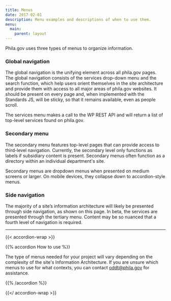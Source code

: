 ```yaml
---
title: Menus
date: 2017-02-01
description: Menu examples and descriptions of when to use them.
menu:
  main:
    parent: layout
---
```


Phila.gov uses three types of menus to organize information.

### Global navigation

The global navigation is the unifying element across all phila.gov pages. The global navigation consists of the services drop-down menu and the search function, which help users orient themselves in the site architecture and provide them with access to all major areas of phila.gov websites. It should be present on every page and, when implemented with the Standards JS, will be sticky, so that it remains available, even as people scroll.

The services menu makes a call to the WP REST API and will return a list of top-level services found on phila.gov.


### Secondary menu

The secondary menu features top-level pages that can provide access to third-level navigation. Currently, the secondary level only functions as labels if subsidiary content is present. Secondary menus often function as a directory within an individual department's site.

Secondary menus are dropdown menus when presented on medium screens or larger. On mobile devices, they collapse down to accordion-style menus.

### Side navigation
The majority of a site’s information architecture will likely be presented through side navigation, as shown on this page. In beta, the services are presented through the tertiary menu. Content may be so nuanced that a fourth level of navigation is required.

---

{{< accordion-wrap >}}

{{% accordion How to use %}}

The type of menus needed for your project will vary depending on the complexity of the site's Information Architecture. If you are unsure which menus to use for what contexts, you can contact <a href="mailto:oddt@phila.gov">oddt@phila.gov</a> for assistance.

{{% /accordion %}}

{{</ accordion-wrap >}}
